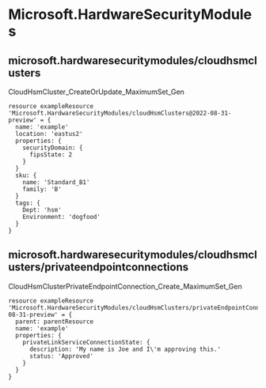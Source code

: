# Microsoft.HardwareSecurityModules

## microsoft.hardwaresecuritymodules/cloudhsmclusters

CloudHsmCluster_CreateOrUpdate_MaximumSet_Gen
```bicep
resource exampleResource 'Microsoft.HardwareSecurityModules/cloudHsmClusters@2022-08-31-preview' = {
  name: 'example'
  location: 'eastus2'
  properties: {
    securityDomain: {
      fipsState: 2
    }
  }
  sku: {
    name: 'Standard_B1'
    family: 'B'
  }
  tags: {
    Dept: 'hsm'
    Environment: 'dogfood'
  }
}
```

## microsoft.hardwaresecuritymodules/cloudhsmclusters/privateendpointconnections

CloudHsmClusterPrivateEndpointConnection_Create_MaximumSet_Gen
```bicep
resource exampleResource 'Microsoft.HardwareSecurityModules/cloudHsmClusters/privateEndpointConnections@2022-08-31-preview' = {
  parent: parentResource 
  name: 'example'
  properties: {
    privateLinkServiceConnectionState: {
      description: 'My name is Joe and I\'m approving this.'
      status: 'Approved'
    }
  }
}
```
